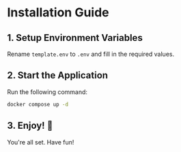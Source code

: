 
# Installation Guide

## 1. Setup Environment Variables  
Rename `template.env` to `.env` and fill in the required values.

## 2. Start the Application  
Run the following command:  
```sh
docker compose up -d
```

## 3. Enjoy! 🎉  
You're all set. Have fun!
